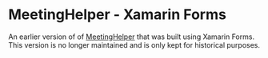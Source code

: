 # MeetingHelper - Xamarin Forms

An earlier version of of [MeetingHelper](https://github.com/Andrew-Bekhiet/MeetingHelper) that was built using Xamarin Forms. This version is no longer maintained and is only kept for historical purposes.
